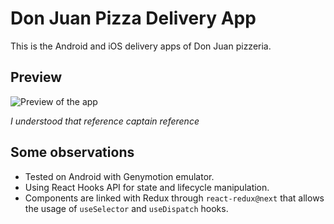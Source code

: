 # Don Juan Pizza Delivery App

This is the Android and iOS delivery apps of Don Juan pizzeria.

## Preview

![Preview of the app](https://im4.ezgif.com/tmp/ezgif-4-95606bb547f9.gif)

*I understood that reference captain reference*

## Some observations

- Tested on Android with Genymotion emulator.
- Using React Hooks API for state and lifecycle manipulation.
- Components are linked with Redux through `react-redux@next` that allows the usage of `useSelector` and `useDispatch` hooks.
